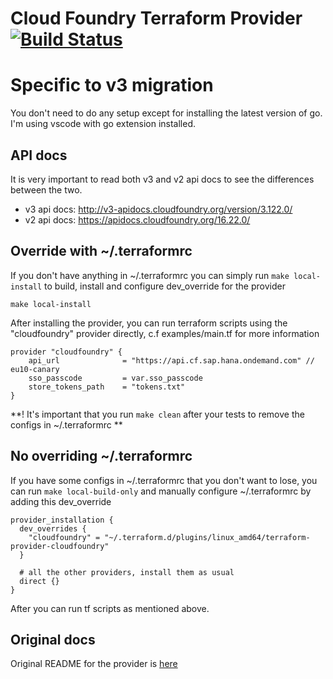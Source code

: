 # Cloud Foundry Terraform Provider [![Build Status](https://travis-ci.org/cloudfoundry-community/terraform-provider-cloudfoundry.svg?branch=master)](https://travis-ci.org/cloudfoundry-community/terraform-provider-cloudfoundry)

# Specific to v3 migration
You don't need to do any setup except for installing the latest version of go. I'm using vscode with go extension installed.

## API docs
It is very important to read both v3 and v2 api docs to see the differences between the two.
- v3 api docs: http://v3-apidocs.cloudfoundry.org/version/3.122.0/
- v2 api docs: https://apidocs.cloudfoundry.org/16.22.0/

## Override with ~/.terraformrc
If you don't have anything in ~/.terraformrc you can simply run `make local-install` to build, install and configure dev_override for the provider
```shell
make local-install
```
After installing the provider, you can run terraform scripts using the "cloudfoundry" provider directly, c.f examples/main.tf for more information
```HCL
provider "cloudfoundry" {
    api_url              = "https://api.cf.sap.hana.ondemand.com" // eu10-canary
    sso_passcode         = var.sso_passcode
    store_tokens_path    = "tokens.txt"
}
```

**! It's important that you run `make clean` after your tests to remove the configs in ~/.terraformrc **

## No overriding ~/.terraformrc
If you have some configs in ~/.terraformrc that you don't want to lose, you can run `make local-build-only` and manually configure ~/.terraformrc by adding this dev_override
```config
provider_installation {
  dev_overrides {
    "cloudfoundry" = "~/.terraform.d/plugins/linux_amd64/terraform-provider-cloudfoundry"
  }

  # all the other providers, install them as usual
  direct {}
}
```
After you can run tf scripts as mentioned above.

Original docs
-------------
Original README for the provider is [here](https://github.com/cloudfoundry-community/terraform-provider-cloudfoundry)
